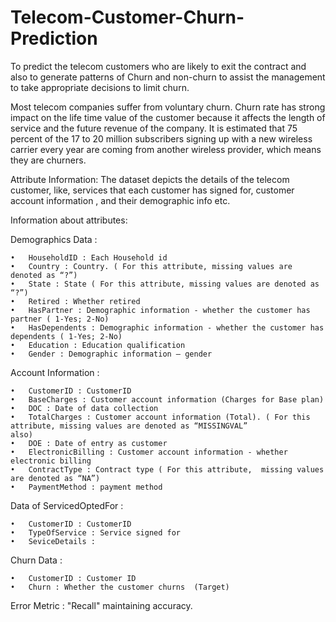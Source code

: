 # Telecom-Customer-Churn-Prediction

To predict the telecom customers who are likely to exit the contract and also to generate patterns
of Churn and non-churn to assist the management to take appropriate decisions to limit churn.

Most telecom companies suffer from voluntary churn. Churn rate has strong impact on the life
time value of the customer because it affects the length of service and the future revenue of the
company. It is estimated that 75 percent of the 17 to 20 million subscribers signing up with a new
wireless carrier every year are coming from another wireless provider, which means they are
churners. 


Attribute Information:  The dataset depicts the details of the telecom customer, like, services that each customer has signed for, customer account information , and their demographic info etc.

Information about attributes:

Demographics Data :

	•	HouseholdID : Each Household id
	• 	Country : Country. ( For this attribute, missing values are denoted as “?”)
	•	State : State ( For this attribute, missing values are denoted as “?”)
	•	Retired : Whether retired
	•	HasPartner : Demographic information - whether the customer has partner ( 1-Yes; 2-No)
	•	HasDependents : Demographic information - whether the customer has dependents ( 1-Yes; 2-No)
	•	Education : Education qualification
	•	Gender : Demographic information – gender

Account Information :

	•	CustomerID : CustomerID
 	• 	BaseCharges : Customer account information (Charges for Base plan)
	•	DOC : Date of data collection
	•	TotalCharges : Customer account information (Total). ( For this attribute, missing values are denoted as “MISSINGVAL” 					also)
	•	DOE : Date of entry as customer
	•	ElectronicBilling : Customer account information - whether electronic billing
	•	ContractType : Contract type ( For this attribute, 	missing values are denoted as “NA”)
	•	PaymentMethod : payment method

Data of ServicedOptedFor : 

	•	CustomerID : CustomerID
	•	TypeOfService : Service signed for    
	•	SeviceDetails : 

Churn Data : 	

	•	CustomerID : Customer ID
	•	Churn : Whether the customer churns  (Target)
  
  
Error Metric :  "Recall" maintaining accuracy.
